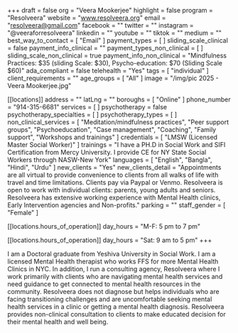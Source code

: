 +++
draft = false
org = "Veera Mookerjee"
highlight = false
program = "Resolveera"
website = "www.resolveera.org"
email = "resolveera@gmail.com"
facebook = ""
twitter = ""
instagram = "@veeraforresolveera"
linkedin = ""
youtube = ""
tiktok = ""
medium = ""
best_way_to_contact = [ "Email" ]
payment_types = [ ]
sliding_scale_clinical = false
payment_info_clinical = ""
payment_types_non_clinical = [ ]
sliding_scale_non_clinical = true
payment_info_non_clinical = "Mindfulness Practices: $35 (sliding Scale: $30), Psycho-education: $70 (Sliding Scale $60)"
ada_compliant = false
telehealth = "Yes"
tags = [ "individual" ]
client_requirements = ""
age_groups = [ "All" ]
image = "/img/pic 2025 - Veera Mookerjee.jpg"

[[locations]]
address = ""
latLng = ""
boroughs = [ "Online" ]
phone_number = "914-315-6681"
services = [ ]
psychotherapy = false
psychotherapy_specialties = [ ]
psychotherapy_types = [ ]
non_clinical_services = [
  "Meditation/mindfulness practices",
  "Peer support groups",
  "Psychoeducation",
  "Case management",
  "Coaching",
  "Family support",
  "Workshops and trainings"
]
credentials = [ "LMSW (Licensed Master Social Worker)" ]
trainings = "I have a PH.D in Social Work and SIFI Certification from Mercy University. I provide CE for NY State Social Workers through NASW-New York"
languages = [ "English", "Bangla", "Hindi", "Urdu" ]
new_clients = "Yes"
new_clients_detail = "Appointments are all virtual to provide convenience to clients from all walks of life with travel and time limitations. Clients pay via Paypal or Venmo. Resolveera is open to work with individual clients: parents, young adults and seniors. Resolveera has extensive working experience with Mental Health clinics, Early Intervention agencies and Non-profits."
parking = ""
staff_gender = [ "Female" ]

  [[locations.hours_of_operation]]
  day_hours = "M-F: 5 pm to 7 pm"

  [[locations.hours_of_operation]]
  day_hours = "Sat: 9 am to 5 pm"
+++

I am a Doctoral graduate from Yeshiva University in Social Work. I am a licensed Mental Health therapist who works FFS for more Mental Health Clinics in NYC. In addition, I run a consulting agency, Resolveera where I work primarily with clients who are navigating mental health services and need guidance to get connected to mental health resources in the community. Resolveera does not diagnose but helps individuals who are facing transitioning challenges and are uncomfortable seeking mental health services in a clinic or getting a mental health diagnosis. Resolveera provides non-clinical consultation to clients to make educated decision for their mental health and well being.
